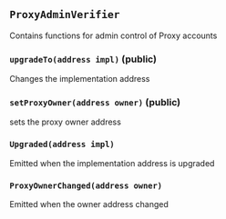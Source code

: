 ## `ProxyAdminVerifier`



Contains functions for admin control of Proxy accounts


### `upgradeTo(address impl)` (public)



Changes the implementation address


### `setProxyOwner(address owner)` (public)



sets the proxy owner address



### `Upgraded(address impl)`



Emitted when the implementation address is upgraded

### `ProxyOwnerChanged(address owner)`



Emitted when the owner address changed

